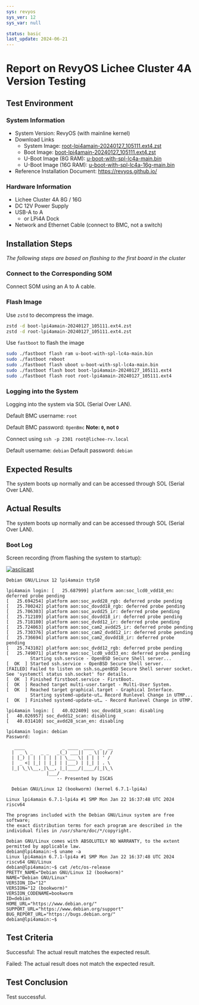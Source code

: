 ```yaml
---
sys: revyos
sys_ver: 12
sys_var: null

status: basic
last_update: 2024-06-21
---
```


# Report on RevyOS Lichee Cluster 4A Version Testing

## Test Environment

### System Information

- System Version: RevyOS (with mainline kernel)
- Download Links
  - System Image: [root-lpi4amain-20240127_105111.ext4.zst](https://mirror.iscas.ac.cn/revyos/extra/images/lpi4amain/20240127/root-lpi4amain-20240127_105111.ext4.zst)
  - Boot Image: [boot-lpi4amain-20240127_105111.ext4.zst](https://mirror.iscas.ac.cn/revyos/extra/images/lpi4amain/20240127/boot-lpi4amain-20240127_105111.ext4.zst)
  - U-Boot Image (8G RAM): [u-boot-with-spl-lc4a-main.bin](https://mirror.iscas.ac.cn/revyos/extra/images/lpi4amain/20240127/u-boot-with-spl-lc4a-main.bin)
  - U-Boot Image (16G RAM): [u-boot-with-spl-lc4a-16g-main.bin](https://mirror.iscas.ac.cn/revyos/extra/images/lpi4amain/20240127/u-boot-with-spl-lc4a-16g-main.bin)
- Reference Installation Document: https://revyos.github.io/

### Hardware Information

- Lichee Cluster 4A 8G / 16G
- DC 12V Power Supply
- USB-A to A
    - or LPi4A Dock
- Network and Ethernet Cable (connect to BMC, not a switch)

## Installation Steps

*The following steps are based on flashing to the first board in the cluster*

### Connect to the Corresponding SOM

Connect SOM using an A to A cable.

### Flash Image

Use `zstd` to decompress the image.

```bash
zstd -d boot-lpi4amain-20240127_105111.ext4.zst
zstd -d root-lpi4amain-20240127_105111.ext4.zst
```

Use `fastboot` to flash the image
```bash
sudo ./fastboot flash ram u-boot-with-spl-lc4a-main.bin
sudo ./fastboot reboot
sudo ./fastboot flash uboot u-boot-with-spl-lc4a-main.bin
sudo ./fastboot flash boot boot-lpi4amain-20240127_105111.ext4
sudo ./fastboot flash root root-lpi4amain-20240127_105111.ext4
```

### Logging into the System

Logging into the system via SOL (Serial Over LAN).

Default BMC username: `root`

Default BMC password: `0penBmc`  **Note: `0`, not `O`**

Connect using `ssh -p 2301 root@lichee-rv.local`

Default username: `debian`
Default password: `debian`

## Expected Results

The system boots up normally and can be accessed through SOL (Serial Over LAN).

## Actual Results

The system boots up normally and can be accessed through SOL (Serial Over LAN).

### Boot Log

Screen recording (from flashing the system to startup):

[![asciicast](https://asciinema.org/a/TVYy7DGHQR3O71I9BGJL0bECY.svg)](https://asciinema.org/a/TVYy7DGHQR3O71I9BGJL0bECY)

```log
Debian GNU/Linux 12 lpi4amain ttyS0

lpi4amain login: [   25.687999] platform aon:soc_lcd0_vdd18_en: deferred probe pending
[   25.694254] platform aon:soc_avdd28_rgb: deferred probe pending
[   25.700242] platform aon:soc_dovdd18_rgb: deferred probe pending
[   25.706303] platform aon:soc_avdd25_ir: deferred probe pending
[   25.712189] platform aon:soc_dovdd18_ir: deferred probe pending
[   25.718180] platform aon:soc_dvdd12_ir: deferred probe pending
[   25.724063] platform aon:soc_cam2_avdd25_ir: deferred probe pending
[   25.730376] platform aon:soc_cam2_dvdd12_ir: deferred probe pending
[   25.736694] platform aon:soc_cam2_dovdd18_ir: deferred probe pending
[   25.743102] platform aon:soc_dvdd12_rgb: deferred probe pending
[   25.749071] platform aon:soc_lcd0_vdd33_en: deferred probe pending
         Starting ssh.service - OpenBSD Secure Shell server...
[  OK  ] Started ssh.service - OpenBSD Secure Shell server.
[FAILED] Failed to listen on ssh.so…penBSD Secure Shell server socket.
See 'systemctl status ssh.socket' for details.
[  OK  ] Finished firstboot.service - FirstBoot.
[  OK  ] Reached target multi-user.target - Multi-User System.
[  OK  ] Reached target graphical.target - Graphical Interface.
         Starting systemd-update-ut… Record Runlevel Change in UTMP...
[  OK  ] Finished systemd-update-ut… - Record Runlevel Change in UTMP.

lpi4amain login: [   40.022409] soc_dovdd18_scan: disabling
[   40.026957] soc_dvdd12_scan: disabling
[   40.031410] soc_avdd28_scan_en: disabling

lpi4amain login: debian
Password: 

   ____              _ ____  ____  _  __
  |  _ \ _   _ _   _(_) ___||  _ \| |/ /
  | |_) | | | | | | | \___ \| | | | ' / 
  |  _ <| |_| | |_| | |___) | |_| | . \ 
  |_| \_\\__,_|\__, |_|____/|____/|_|\_\
               |___/                    
                   -- Presented by ISCAS

  Debian GNU/Linux 12 (bookworm) (kernel 6.7.1-lpi4a)

Linux lpi4amain 6.7.1-lpi4a #1 SMP Mon Jan 22 16:37:48 UTC 2024 riscv64

The programs included with the Debian GNU/Linux system are free software;
the exact distribution terms for each program are described in the
individual files in /usr/share/doc/*/copyright.

Debian GNU/Linux comes with ABSOLUTELY NO WARRANTY, to the extent
permitted by applicable law.
debian@lpi4amain:~$ uname -a
Linux lpi4amain 6.7.1-lpi4a #1 SMP Mon Jan 22 16:37:48 UTC 2024 riscv64 GNU/Linux
debian@lpi4amain:~$ cat /etc/os-release 
PRETTY_NAME="Debian GNU/Linux 12 (bookworm)"
NAME="Debian GNU/Linux"
VERSION_ID="12"
VERSION="12 (bookworm)"
VERSION_CODENAME=bookworm
ID=debian
HOME_URL="https://www.debian.org/"
SUPPORT_URL="https://www.debian.org/support"
BUG_REPORT_URL="https://bugs.debian.org/"
debian@lpi4amain:~$ 

```

## Test Criteria

Successful: The actual result matches the expected result.

Failed: The actual result does not match the expected result.

## Test Conclusion

Test successful.
